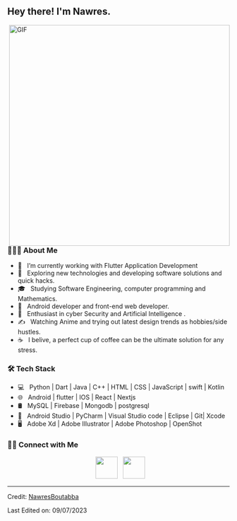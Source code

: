 
<h2> Hey there! I'm Nawres.</h2>
 <img  align="right" alt="GIF"  src="https://github.com/souvikguria98/souvikguria98/blob/master/Hi.gif" ![anna-havrylyukh-](https://github.com/nawresboutabba/nawresboutabba/assets/47152092/ac99afea-4d47-47ba-bd6d-19b79e949238)
width="500" />

<h3> 👨🏻‍💻 About Me </h3>

- 🔭 &nbsp; I’m currently working with Flutter Application Development
- 🤔 &nbsp; Exploring new technologies and developing software solutions and quick hacks.
- 🎓 &nbsp; Studying Software Engineering, computer programming and Mathematics.
- 💼 &nbsp; Android developer and front-end web developer.
- 🌱 &nbsp; Enthusiast in cyber Security and Artificial Intelligence .
- ✍️ &nbsp; Watching Anime and trying out latest design trends as hobbies/side hustles.
- ☕ &nbsp; I belive, a perfect cup of coffee can be the ultimate solution for any stress. 

<h3>🛠 Tech Stack</h3>

- 💻 &nbsp; Python | Dart | Java | C++ | HTML | CSS | JavaScript | swift | Kotlin 
- 🌐 &nbsp; Android | flutter | IOS | React | Nextjs 
- 🛢 &nbsp; MySQL | Firebase | Mongodb | postgresql 
- 🔧 &nbsp; Android Studio | PyCharm | Visual Studio code | Eclipse | Git| Xcode
- 🖥 &nbsp; Adobe Xd | Adobe Illustrator | Adobe Photoshop | OpenShot



<h3> 🤝🏻 Connect with Me </h3>

<p align="center">
&nbsp; <a href="https://www.linkedin.com/in/nawres-boutabba-677730174/" target="_blank" rel="noopener noreferrer"><img src="https://img.icons8.com/plasticine/100/000000/linkedin.png" width="50" /></a>
&nbsp; <a href="mailto:nawrossab94@gmail.com" target="_blank" rel="noopener noreferrer"><img src="https://img.icons8.com/plasticine/100/000000/gmail.png"  width="50" /></a>
</p>


----
Credit: [NawresBoutabba](https://github.com/nawresboutabba)

Last Edited on: 09/07/2023
